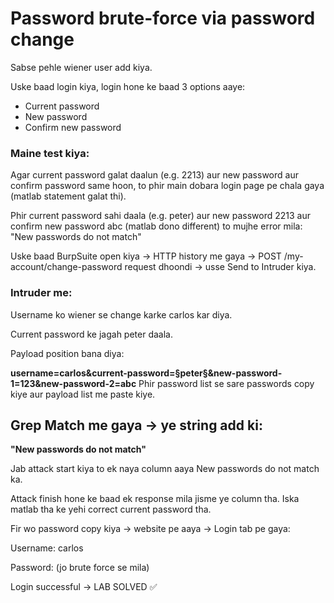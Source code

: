 # Password brute-force via password change
Sabse pehle wiener user add kiya.

Uske baad login kiya, login hone ke baad 3 options aaye:

- Current password
- New password
- Confirm new password

### Maine test kiya:

Agar current password galat daalun (e.g. 2213) aur new password aur confirm password same hoon, to phir main dobara login page pe chala gaya (matlab statement galat thi).

Phir current password sahi daala (e.g. peter) aur new password 2213 aur confirm new password abc (matlab dono different) to mujhe error mila:
"New passwords do not match"

Uske baad BurpSuite open kiya → HTTP history me gaya →
POST /my-account/change-password request dhoondi → usse Send to Intruder kiya.

### Intruder me:

Username ko wiener se change karke carlos kar diya.

Current password ke jagah peter daala.

Payload position bana diya:

**username=carlos&current-password=§peter§&new-password-1=123&new-password-2=abc**
Phir password list se sare passwords copy kiye aur payload list me paste kiye.

## Grep Match me gaya → ye string add ki:
**"New passwords do not match"**

Jab attack start kiya to ek naya column aaya New passwords do not match ka.

Attack finish hone ke baad ek response mila jisme ye column tha.
Iska matlab tha ke yehi correct current password tha.

Fir wo password copy kiya → website pe aaya → Login tab pe gaya:

Username: carlos

Password: (jo brute force se mila)

Login successful → LAB SOLVED ✅


